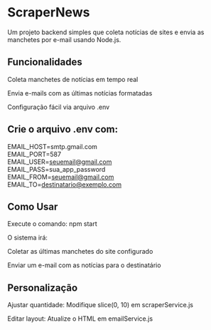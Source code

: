 # ScraperNews 
Um projeto backend simples que coleta notícias de sites e envia as manchetes por e-mail usando Node.js.

## Funcionalidades
Coleta manchetes de notícias em tempo real

Envia e-mails com as últimas notícias formatadas

Configuração fácil via arquivo .env

## Crie o arquivo .env com:

EMAIL_HOST=smtp.gmail.com<br>
EMAIL_PORT=587<br>
EMAIL_USER=seuemail@gmail.com<br>
EMAIL_PASS=sua_app_password<br>
EMAIL_FROM=seuemail@gmail.com<br>
EMAIL_TO=destinatario@exemplo.com<br>


## Como Usar
Execute o comando:
npm start

O sistema irá:

Coletar as últimas manchetes do site configurado

Enviar um e-mail com as notícias para o destinatário

## Personalização

Ajustar quantidade: Modifique slice(0, 10) em scraperService.js

Editar layout: Atualize o HTML em emailService.js
